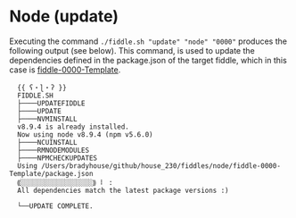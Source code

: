 Node (update)
======

Executing the command `./fiddle.sh "update" "node" "0000"` produces the following output 
(see below).  This command, is used to update the dependencies defined in the package.json of the target fiddle, which
in this case is [fiddle-0000-Template](fiddle-0000-Template).

      {{ ʕ・ɭ・ʔ }}
      FIDDLE.SH
      ├────UPDATEFIDDLE
      ├────UPDATE
      ├────NVMINSTALL
      v8.9.4 is already installed.
      Now using node v8.9.4 (npm v5.6.0)
      ├────NCUINSTALL
      ├────RMNODEMODULES
      ├────NPMCHECKUPDATES
      Using /Users/bradyhouse/github/house_230/fiddles/node/fiddle-0000-Template/package.json
      ⸨░░░░░░░░░░░░░░░░░░⸩ ⠇ :
      All dependencies match the latest package versions :)
      
      └──UPDATE COMPLETE.
    
    
